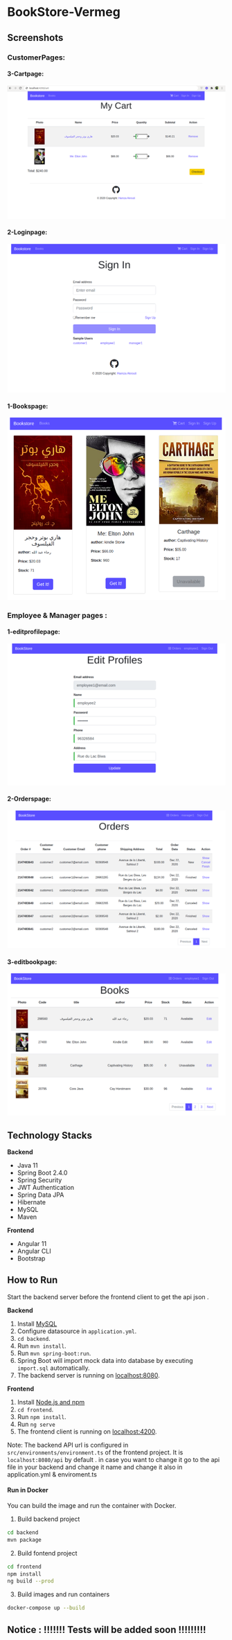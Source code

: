 

# BookStore-Vermeg 

 

## Screenshots

### CustomerPages:



#### 3-Cartpage:
![Cartpage](https://github.com/AkroutiHamza/BookStoreApp/blob/main/Screenshots/cart.png?raw=true)



#### 2-Loginpage:
![loginpage](https://github.com/AkroutiHamza/BookStoreApp/blob/main/Screenshots/signup.png?raw=true)

#### 1-Bookspage:
![Bookspage](https://github.com/AkroutiHamza/BookStoreApp/blob/main/Screenshots/books.png?raw=true)


### Employee & Manager pages :


#### 1-editprofilepage:
![editprofilepage](https://github.com/AkroutiHamza/BookStoreApp/blob/main/Screenshots/editprofile.png?raw=true)

#### 2-Orderspage:
![Orderspage](https://github.com/AkroutiHamza/BookStoreApp/blob/main/Screenshots/orders.png?raw=true)

#### 3-editbookpage:
![editbookpage](https://github.com/AkroutiHamza/BookStoreApp/blob/main/Screenshots/bookedit.png?raw=true)









## Technology Stacks
**Backend**
  - Java 11
  - Spring Boot 2.4.0
  - Spring Security
  - JWT Authentication
  - Spring Data JPA
  - Hibernate
  - MySQL
  - Maven

**Frontend**
  - Angular 11
  - Angular CLI
  - Bootstrap



## How to  Run

Start the backend server before the frontend client to get the api json . 

**Backend**

  1. Install [MySQL](https://www.mysql.com/fr/downloads/) 
  2. Configure datasource in `application.yml`.
  3. `cd backend`.
  4. Run `mvn install`.
  5. Run `mvn spring-boot:run`.
  6. Spring Boot will import mock data into database by executing `import.sql` automatically.
  7. The backend server is running on [localhost:8080]().

**Frontend**
  1. Install [Node.js and npm](https://www.npmjs.com/get-npm)
  2. `cd frontend`.
  3. Run `npm install`.
  4. Run `ng serve`
  5. The frontend client is running on [localhost:4200]().
  
Note: The backend API url is configured in `src/environments/environment.ts` of the frontend project. It is `localhost:8080/api` by default . in case you want to change it go to the api file in your backend and change it name and change it also in application.yml & enviroment.ts 
  
#### Run in Docker
You can build the image and run the container with Docker. 
1. Build backend project
```bash
cd backend
mvn package
```
2. Build fontend project
```bash
cd frontend
npm install
ng build --prod
```
3. Build images and run containers
```bash
docker-compose up --build
```

## Notice : !!!!!!! Tests will be added soon !!!!!!!!!
